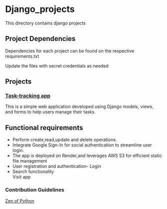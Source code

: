 # Django_projects
This directory contains django projects

## Project Dependencies
Dependencies for each project can be found on the respective requirements.txt

Update the files with secret credentials as needed

## Projects
### [Task-tracking app]()
This is a simple web application developed using Django models, views, and forms to help users manage their tasks.  

## Functional requirements  
* Perform create,read,update and delete operations.  
* Integrate Google Sign-In for social authentication to streamline user login.  
* The app is deployed on Render,and leverages AWS S3 for efficient static file management  
* User registration and authentication- Login  
* Search functionality  
Visit app 

### Contribution Guidelines
[Zen of Python](https://docs.python.org/3/glossary.html#term-Zen-of-Python)

